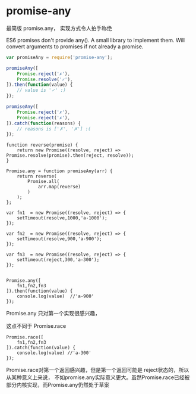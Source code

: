 # promise-any
最简版 promise.any， 实现方式令人拍手称绝

ES6 promises don't provide any(). A small library to implement them. Will convert arguments to promises if not already a promise.

```javascript
var promiseAny = require('promise-any');

promiseAny([
    Promise.reject('✗'),
    Promise.resolve('✓'),
]).then(function(value) {
    // value is '✓' :)
});

promiseAny([
    Promise.reject('✗'),
    Promise.reject('✗'),
]).catch(function(reasons) {
    // reasons is ['✗', '✗'] :(
});
```

```
function reverse(promise) {
    return new Promise((resolve, reject) => Promise.resolve(promise).then(reject, resolve));
}

Promise.any = function promiseAny(arr) {
    return reverse(
    	Promise.all(
    		arr.map(reverse)
    	)
    );
};

var fn1  = new Promise((resolve, reject) => {
	setTimeout(resolve,1000,'a-1000');
});

var fn2  = new Promise((resolve, reject) => {
	setTimeout(resolve,900,'a-900');
});

var fn3  = new Promise((resolve, reject) => {
	setTimeout(reject,300,'a-300');
});


Promise.any([
    fn1,fn2,fn3
]).then(function(value) {
    console.log(value)  //'a-900'
});
```
Promise.any 只对第一个实现很感兴趣，

这点不同于 Promise.race

```
Promise.race([
    fn1,fn2,fn3
]).catch(function(value) {
    console.log(value) //'a-300'
});
```

Promise.race对第一个返回感兴趣，但是第一个返回可能是 reject状态的，所以从某种意义上来说， 不如promise.any实际意义更大。虽然Promise.race已经被部分内核实现，而Promise.any仍然处于草案
